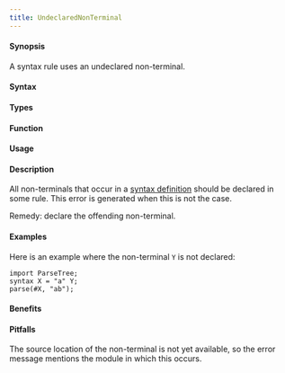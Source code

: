 ```yaml
---
title: UndeclaredNonTerminal
---
```


#### Synopsis

A syntax rule uses an undeclared non-terminal.

#### Syntax

#### Types

#### Function
       
#### Usage

#### Description

All non-terminals that occur in a [syntax definition]((Rascal:Declarations-SyntaxDefinition))
should be declared in some rule.
This error is generated when this is not the case.

Remedy: declare the offending non-terminal.

#### Examples

Here is an example where the non-terminal `Y` is not declared:
```rascal-shell,error
import ParseTree;
syntax X = "a" Y;
parse(#X, "ab");
```

#### Benefits

#### Pitfalls

The source location of the non-terminal is not yet available, so the error message mentions the module in which this occurs.

